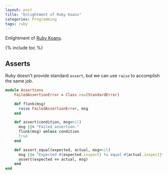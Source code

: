 ```yaml
---
layout: post
title: "Enlightment of Ruby Koans"
categories: Programming
tags: ruby
---
```


Enlightment of [Ruby Koans](http://rubykoans.com/).

{% include toc %}

## Asserts

Ruby doesn't provide standard `assert`, but we can use `raise` to accomplish the same job.

```ruby
module Assertions
    FailedAssertionError = Class.new(StandardError)

    def flunk(msg)
      raise FailedAssertionError, msg
    end

    def assert(condition, msg=nil)
      msg ||= "Failed assertion."
      flunk(msg) unless condition
      true
    end

    def assert_equal(expected, actual, msg=nil)
      msg ||= "Expected #{expected.inspect} to equal #{actual.inspect}"
      assert(expected == actual, msg)
    end
end
```